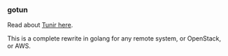 ### gotun

Read about [Tunir here](https://tunir.rtfd.io/).

This is a complete rewrite in golang for any remote system, or OpenStack, or
AWS.
